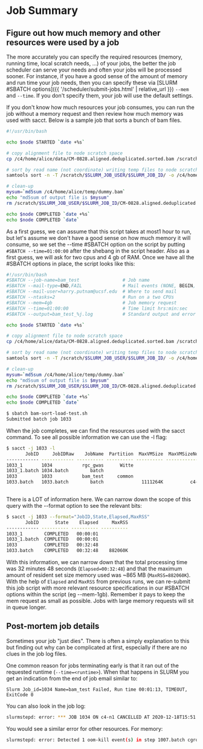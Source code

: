 # Job Summary

## Figure out how much memory and other resources were used by a job

The more accurately you can specify the required resources (memory, running time, local scratch needs, ...) of your jobs, the better the job scheduler can serve your needs and often your jobs will be processed sooner.  For instance, if you have a good sense of the amount of memory and run time your job needs, then you can specify these via [SLURM #SBATCH options]({{ '/scheduler/submit-jobs.html' | relative_url }}) `--mem` and `--time`.  If you don't specify them, your job will use the default settings.

If you don't know how much resources your job consumes, you can run the job without a memory request and then review how much memory was used with sacct. Below is a sample job that sorts a bunch of bam files.

```sh
#!/usr/bin/bash

echo $node STARTED `date +%s`

# copy alignment file to node scratch space
cp /c4/home/alice/data/CM-0828.aligned.deduplicated.sorted.bam /scratch/$SLURM_JOB_USER/$SLURM_JOB_ID/

# sort by read name (not coordinate) writing temp files to node scratch but final output to home directory
samtools sort -n -T /scratch/$SLURM_JOB_USER/$SLURM_JOB_ID/ -o /c4/home/alice/temp/dummy.bam -@ 1 /scratch/$SLURM_JOB_USER/$SLURM_JOB_ID/CM-0828.aligned.deduplicated.sorted.bam

# clean-up
mysum=`md5sum /c4/home/alice/temp/dummy.bam`
echo "md5sum of output file is $mysum"
rm /scratch/$SLURM_JOB_USER/$SLURM_JOB_ID/CM-0828.aligned.deduplicated.sorted.bam

echo $node COMPLETED `date +%s`
echo $node COMPLETED `date`

```

As a first guess, we can assume that this script takes at most1 hour to run, but let's assume we don't have a good sense on how much memory it will consume, so we set the --time #SBATCH option on the script by putting `#SBATCH --time=01:00:00` after the shebang in the script header. Also as a first guess, we will ask for two cpus and 4 gb of RAM. Once we have all the #SBATCH options in place, the script looks like this:

```sh
#!/usr/bin/bash
#SBATCH --job-name=bam_test                # Job name
#SBATCH --mail-type=END,FAIL               # Mail events (NONE, BEGIN, END, FAIL, ALL)
#SBATCH --mail-user=harry.putnam@ucsf.edu  # Where to send mail 
#SBATCH --ntasks=2                         # Run on a two CPUs
#SBATCH --mem=4gb                          # Job memory request
#SBATCH --time=01:00:00                    # Time limit hrs:min:sec
#SBATCH --output=bam_test_%j.log           # Standard output and error log

echo $node STARTED `date +%s`

# copy alignment file to node scratch space
cp /c4/home/alice/data/CM-0828.aligned.deduplicated.sorted.bam /scratch/$SLURM_JOB_USER/$SLURM_JOB_ID/

# sort by read name (not coordinate) writing temp files to node scratch but final output to home directory
samtools sort -n -T /scratch/$SLURM_JOB_USER/$SLURM_JOB_ID/ -o /c4/home/alice/temp/dummy.bam -@ 1 /scratch/$SLURM_JOB_USER/$SLURM_JOB_ID/CM-0828.aligned.deduplicated.sorted.bam

# clean-up
mysum=`md5sum /c4/home/alice/temp/dummy.bam`
echo "md5sum of output file is $mysum"
rm /scratch/$SLURM_JOB_USER/$SLURM_JOB_ID/CM-0828.aligned.deduplicated.sorted.bam

echo $node COMPLETED `date +%s`
echo $node COMPLETED `date`
```

```sh
$ sbatch bam-sort-load-test.sh 
Submitted batch job 1033
```

When the job completes, we can find the resources used with the sacct command. To see all possible information we can use the -l flag:

```sh
$ sacct -j 1033 -l
       JobID     JobIDRaw    JobName  Partition  MaxVMSize  MaxVMSizeNode  MaxVMSizeTask  AveVMSize     MaxRSS MaxRSSNode MaxRSSTask     AveRSS MaxPages MaxPagesNode   MaxPagesTask   AvePages     MinCPU MinCPUNode MinCPUTask     AveCPU   NTasks  AllocCPUS    Elapsed      State ExitCode AveCPUFreq ReqCPUFreqMin ReqCPUFreqMax ReqCPUFreqGov     ReqMem ConsumedEnergy  MaxDiskRead MaxDiskReadNode MaxDiskReadTask    AveDiskRead MaxDiskWrite MaxDiskWriteNode MaxDiskWriteTask   AveDiskWrite    AllocGRES      ReqGRES    ReqTRES  AllocTRES TRESUsageInAve TRESUsageInMax TRESUsageInMaxNode TRESUsageInMaxTask TRESUsageInMin TRESUsageInMinNode TRESUsageInMinTask TRESUsageInTot TRESUsageOutMax TRESUsageOutMaxNode TRESUsageOutMaxTask TRESUsageOutAve TRESUsageOutTot 
------------ ------------ ---------- ---------- ---------- -------------- -------------- ---------- ---------- ---------- ---------- ---------- -------- ------------ -------------- ---------- ---------- ---------- ---------- ---------- -------- ---------- ---------- ---------- -------- ---------- ------------- ------------- ------------- ---------- -------------- ------------ --------------- --------------- -------------- ------------ ---------------- ---------------- -------------- ------------ ------------ ---------- ---------- -------------- -------------- ------------------ ------------------ -------------- ------------------ ------------------ -------------- --------------- ------------------- ------------------- --------------- --------------- 
1033_1       1034           rgc_gwas      Witte                                                                                                                                                                                                               2   00:00:01  COMPLETED      0:0                  Unknown       Unknown       Unknown       80Gn                                                                                                                                                                    billing=1+ billing=2+                                                                                                                                                                                                                                 
1033_1.batch 1034.batch        batch                                                                                                                                                                                                               1          2   00:00:01  COMPLETED      0:0          0             0             0             0       80Gn              0                                                                                                                                                                cpu=2,mem+                                                                                                                                                                                                                                 
1033         1033           bam_test     common                                                                                                                                                                                                               2   00:32:48  COMPLETED      0:0                  Unknown       Unknown       Unknown        4Gn                                                                                                                                                                    billing=2+ billing=2+                                                                                                                                                                                                                                 
1033.batch   1033.batch        batch              1111264K          c4-n1              0   1111264K    882060K      c4-n1          0    882060K        0        c4-n1              0          0   00:31:31      c4-n1          0   00:00:02        1          2   00:32:48  COMPLETED      0:0    426.88M             0             0             0        4Gn              0    14439.05M           c4-n1               0      14439.05M    15940.97M            c4-n1                0      15940.97M                                      cpu=2,mem+ cpu=00:00:02,+ cpu=00:31:31,+ cpu=c4-n1,energy=+ cpu=0,fs/disk=0,m+ cpu=00:31:31,+ cpu=c4-n1,energy=+ cpu=0,fs/disk=0,m+ cpu=00:00:02,+ energy=0,fs/di+ energy=c4-n1,fs/di+           fs/disk=0 energy=0,fs/di+ energy=0,fs/di+ 
 
```

There is a LOT of information here. We can narrow down the scope of this query with the --format option to see the relevant bits:
```sh
$ sacct -j 1033 --format="JobID,State,Elapsed,MaxRSS"
       JobID      State    Elapsed     MaxRSS 
------------ ---------- ---------- ---------- 
1033_1        COMPLETED   00:00:01            
1033_1.batch  COMPLETED   00:00:01            
1033          COMPLETED   00:32:48            
1033.batch    COMPLETED   00:32:48    882060K 

```

With this information, we can narrow down that the total processing time was 32 minutes 48 seconds (`Elapsed=00:32:48`) and that the maximum amount of resident set size  memory used was ~865 MB (`MaxRSS=882060K`).  With the help of `Elapsed` and `MaxRSS` from previous runs, we can re-submit this job script with more relevant resource specifications in our #SBATCH options within the script (eg --mem-1gb). Remember it pays to keep the mem request as small as possible. Jobs with large memory requests will sit in queue longer.


## Post-mortem job details

Sometimes your job "just dies". There is often a simply explanation to this but finding out why can be complicated at first, especially if there are no clues in the job log files.

One common reason for jobs terminating early is that it ran out of the requested runtime (`--time=<runtime>`).  When that happens in SLURM you get an indication from the end of job email similar to:

`Slurm Job_id=1034 Name=bam_test Failed, Run time 00:01:13, TIMEOUT, ExitCode 0`

You can also look in the job log:
```sh
slurmstepd: error: *** JOB 1034 ON c4-n1 CANCELLED AT 2020-12-18T15:51:53 DUE TO TIME LIMIT 
```

You would see a similar error for other resources. For memory:

```sh 
slurmstepd: error: Detected 1 oom-kill event(s) in step 1007.batch cgroup. Some of your processes may have been killed by the cgroup out-of-memory handler.
```


